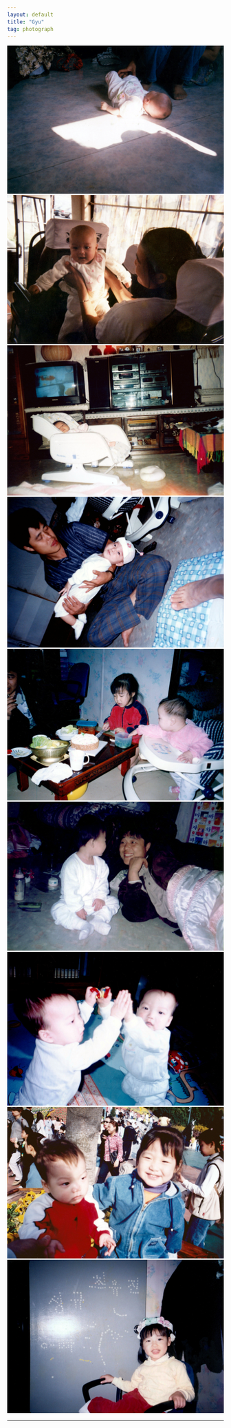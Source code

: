 ```yaml
---
layout: default
title: "Gyu"
tag: photograph
---
```

![pic](/assets/photo/Gyu/1.jpg)
![pic](/assets/photo/Gyu/2.jpg)
![pic](/assets/photo/Gyu/3.jpg)
![pic](/assets/photo/Gyu/4.jpg)
![pic](/assets/photo/Gyu/5.jpg)
![pic](/assets/photo/Gyu/6.jpg)
![pic](/assets/photo/Gyu/7.jpg)
![pic](/assets/photo/Gyu/8.jpg)
![pic](/assets/photo/Gyu/9.jpg)
<br>
- - -